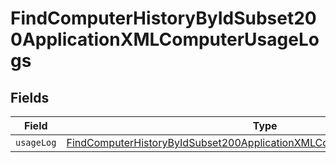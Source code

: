 # FindComputerHistoryByIdSubset200ApplicationXMLComputerUsageLogs


## Fields

| Field                                                                                                                                                                         | Type                                                                                                                                                                          | Required                                                                                                                                                                      | Description                                                                                                                                                                   |
| ----------------------------------------------------------------------------------------------------------------------------------------------------------------------------- | ----------------------------------------------------------------------------------------------------------------------------------------------------------------------------- | ----------------------------------------------------------------------------------------------------------------------------------------------------------------------------- | ----------------------------------------------------------------------------------------------------------------------------------------------------------------------------- |
| `usageLog`                                                                                                                                                                    | [FindComputerHistoryByIdSubset200ApplicationXMLComputerUsageLogsUsageLog](../../models/operations/findcomputerhistorybyidsubset200applicationxmlcomputerusagelogsusagelog.md) | :heavy_minus_sign:                                                                                                                                                            | N/A                                                                                                                                                                           |
